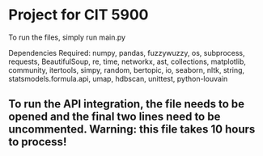 # Project for CIT 5900

To run the files, simply run main.py

Dependencies Required:
numpy, pandas, fuzzywuzzy, os, subprocess, requests, BeautifulSoup, re, time, networkx, ast, collections, matplotlib, community, itertools, simpy, random, bertopic, io, seaborn, nltk, string, statsmodels.formula.api, umap, hdbscan, unittest, python-louvain

## To run the API integration, the file needs to be opened and the final two lines need to be uncommented. Warning: this file takes 10 hours to process!
